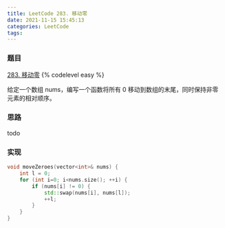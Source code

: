 ```yaml
---
title: LeetCode 283. 移动零
date: 2021-11-15 15:45:13
categories: LeetCode
tags:
---
```


### 题目
[283. 移动零](https://leetcode-cn.com/problems/move-zeroes/)
{% codelevel easy %}

给定一个数组 nums，编写一个函数将所有 0 移动到数组的末尾，同时保持非零元素的相对顺序。

<!-- more -->

### 思路
todo

### 实现
``` cpp
void moveZeroes(vector<int>& nums) {
    int l = 0;
    for (int i=0; i<nums.size(); ++i) {
        if (nums[i] != 0) {
            std::swap(nums[i], nums[l]);
            ++l;
        }
    }
}
```
